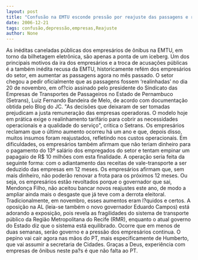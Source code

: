 ```yaml
---
layout: post
title: "Confusão na EMTU esconde pressão por reajuste das passagens e rombo de R$ 10 milhões nas empresas"
date: 2006-12-21
tags: confusão,depressão,empresas,Reajuste
author: None
---
```


As inéditas caneladas públicas dos empresários de ônibus na EMTU, em torno da bilhetagem eletrônica, são apenas a ponta de um iceberg.
Um dos principais motivos da ira dos empresários e a troca de acusações públicas é a também inédita recusa da EMTU, historicamente refém dos empresários do setor, em aumentar as passagens agora no mês passado.
O setor chegou a pedir oficialmente que as passagens fossem ‘realinhadas’ no dia 20 de novembro, em of?cio assinado pelo presidente do Sindicato das Empresas de Transportes de Passageiros no Estado de Pernambuco (Setrans), Luiz Fernando Bandeira de Melo, de acordo com documentação obtida pelo Blog do JC.
\"As decisões que deixaram de ser tomadas prejudicam a justa remuneração das empresas operadoras. O modelo hoje em prática exige o realinhamento tarifário para cobrir as necessidades operacionais e a qualidade do serviço\", critica o Setrans.
Os empresários reclamam que o último aumento ocorreu há um ano e que, depois disso, muitos insumos foram reajustados, refletindo nos custos operacionais.
Em dificuldades, os empresários também afirmam que não teriam dinheiro para o pagamento do 13º salário dos empregados do setor e tentam empinar um papagaio de R$ 10 milhões com esta finalidade. A operação seria feita da seguinte forma: com o adiantamento das receitas de vale-transporte a ser deduzido das empresas em 12 meses. Os empresários afirmam que, sem mais dinheiro, não poderão renovar a frota para os próximos 12 meses.
Ou seja, os empresários estão revoltados porque o governador que sai, Mendonça Filho, não aceitou bancar novos reajustes este ano, de modo a ampliar ainda mais o desgaste que já teve com a derrota eleitoral. Tradicionalmente, em novembro, esses aumentos eram l?quidos e certos.
A oposição na AL (leia-se também o novo governador Eduardo Campos) está adorando a exposição, pois revela as fragilidades do sistema de transporte público da Região Metropolitana do Recife (RMR), enquanto o atual governo do Estado diz que o sistema está equilibrado. Ocorre que em menos de duas semanas, serão governo e a pressão dos empresários continua.
O pepino vai cair agora nas mãos do PT, mais especificamente de Humberto, que vai assumir a secretaria de Cidades. Graças a Deus, experiência com empresas de ônibus neste pa?s é que não&nbsp;falta ao PT. 